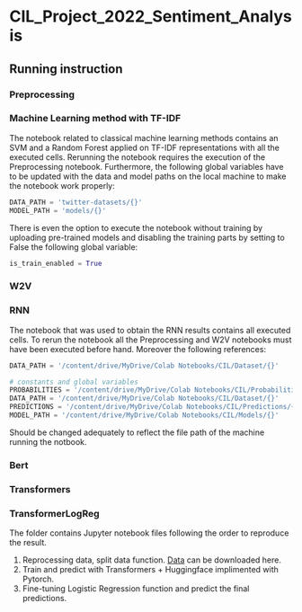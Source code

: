 # CIL_Project_2022_Sentiment_Analysis

## Running instruction

### Preprocessing


### Machine Learning method with TF-IDF
The notebook related to classical machine learning methods contains an SVM and a Random Forest applied on TF-IDF representations with all the executed cells. Rerunning the notebook requires the execution of the Preprocessing notebook. Furthermore, the following global variables have to be updated with the data and model paths on the local machine to make the notebook work properly:

```python
DATA_PATH = 'twitter-datasets/{}'
MODEL_PATH = 'models/{}'
```

There is even the option to execute the notebook without training by uploading pre-trained models and disabling the training parts by setting to False the following global variable:

```python
is_train_enabled = True
```

### W2V

### RNN
The notebook that was used to obtain the RNN results contains all executed cells. To rerun the notebook all the Preprocessing and W2V notebooks must have been executed before hand. Moreover the following references:

```python
DATA_PATH = '/content/drive/MyDrive/Colab Notebooks/CIL/Dataset/{}'

# constants and global variables
PROBABILITIES = '/content/drive/MyDrive/Colab Notebooks/CIL/Probabilities /{}'
DATA_PATH = '/content/drive/MyDrive/Colab Notebooks/CIL/Dataset/{}'
PREDICTIONS = '/content/drive/MyDrive/Colab Notebooks/CIL/Predictions/{}'
MODEL_PATH = '/content/drive/MyDrive/Colab Notebooks/CIL/Models/{}'
```
Should be changed adequately to reflect the file path of the machine running the notbook.


### Bert 

### Transformers

### TransformerLogReg
The folder contains Jupyter notebook files following the order to reproduce the result. 
1. Reprocessing data, split data function. [Data](https://drive.google.com/drive/folders/11-7K9zOfxZUY7-fAabRZjjMyutwywGXb?usp=sharing) can be downloaded here.
2. Train and predict with Transformers + Huggingface implimented with Pytorch.
3. Fine-tuning Logistic Regression function and predict the final predictions.
